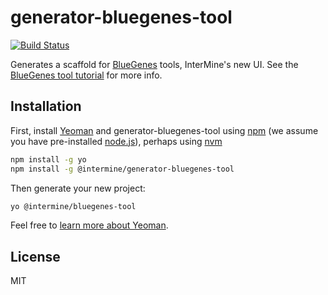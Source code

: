 # generator-bluegenes-tool 

[![Build Status](https://travis-ci.org/intermine/generator-bluegenes-tool.svg?branch=master)](https://travis-ci.org/intermine/generator-bluegenes-tool)

Generates a scaffold for [BlueGenes](https://github.com/intermine/bluegenes) tools, InterMine's new UI. See the [BlueGenes tool tutorial](https://github.com/intermine/bluegenes/blob/dev/docs/tools/README.md) for more info. 

## Installation

First, install [Yeoman](http://yeoman.io) and generator-bluegenes-tool using [npm](https://www.npmjs.com/) (we assume you have pre-installed [node.js](https://nodejs.org/)), perhaps using [nvm](https://github.com/creationix/nvm)

```bash
npm install -g yo
npm install -g @intermine/generator-bluegenes-tool
```

Then generate your new project:

```bash
yo @intermine/bluegenes-tool
```

Feel free to [learn more about Yeoman](http://yeoman.io/).

## License

MIT 

